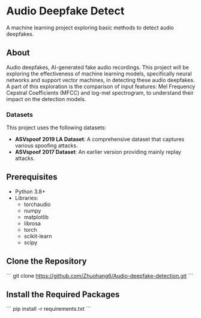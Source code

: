 # Audio Deepfake Detect

A machine learning project exploring basic methods to detect audio deepfakes.


## About

Audio deepfakes, AI-generated fake audio recordings. This project will be exploring the effectiveness of machine learning models, specifically neural networks and support vector machines, in detecting these audio deepfakes. A part of this exploration is the comparison of input features: Mel Frequency Cepstral Coefficients (MFCC) and log-mel spectrogram, to understand their impact on the detection models.


### Datasets

This project uses the following datasets:

- **ASVspoof 2019 LA Dataset**: A comprehensive dataset that captures various spoofing attacks.
- **ASVspoof 2017 Dataset**: An earlier version providing mainly replay attacks.

## Prerequisites

- Python 3.8+
- Libraries: 
  - torchaudio
  - numpy
  - matplotlib
  - librosa
  - torch
  - scikit-learn
  - scipy



## Clone the Repository

\```
git clone https://github.com/Zhuohang6/Audio-deepfake-detection.git
\```

## Install the Required Packages

\```
pip install -r requirements.txt
\```
